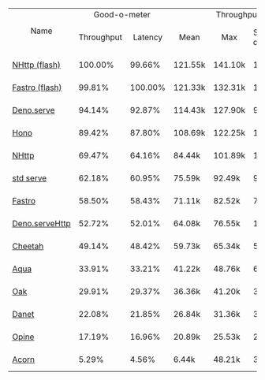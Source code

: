 <table>
<tr>
    <td align="center" rowspan="2">Name</td>
    <td align="center" colspan="2">Good-o-meter</td>
    <td align="center" colspan="4">Throughput (rps)</td>
    <td align="center" colspan="3">Latency (ms)</td>
</tr>
<tr>
    <!-- still Name -->
    <td align="center">Throughput</td>
    <td align="center">Latency</td>
    <td align="center">Mean</td>
    <td align="center">Max</td>
    <td align="center">Standard deviation</td>
    <td align="center">Size per second</td>
    <td align="center">Avg</td>
    <td align="center">Min</td>
    <td align="center">Max</td>
</tr><tr>
    <td><a href="./nhttp_flash.ts.md">NHttp (flash)</a></td>
    <td>100.00%</td>
    <td>99.66%</td>
    <td>121.55k</td>
    <td>141.10k</td>
    <td>13.89k</td>
    <td>2.13 MiB</td>
    <td>0.52</td>
    <td>0.36</td>
    <td>1.88</td>
</tr>
<tr>
    <td><a href="./fastro_flash.ts.md">Fastro (flash)</a></td>
    <td>99.81%</td>
    <td>100.00%</td>
    <td>121.33k</td>
    <td>132.31k</td>
    <td>13.58k</td>
    <td>2.13 MiB</td>
    <td>0.52</td>
    <td>0.39</td>
    <td>2.09</td>
</tr>
<tr>
    <td><a href="./deno_serve.ts.md">Deno.serve</a></td>
    <td>94.14%</td>
    <td>92.87%</td>
    <td>114.43k</td>
    <td>127.90k</td>
    <td>9.72k</td>
    <td>1.99 MiB</td>
    <td>0.55</td>
    <td>0.41</td>
    <td>2.61</td>
</tr>
<tr>
    <td><a href="./hono.ts.md">Hono</a></td>
    <td>89.42%</td>
    <td>87.80%</td>
    <td>108.69k</td>
    <td>122.25k</td>
    <td>13.72k</td>
    <td>1.88 MiB</td>
    <td>0.59</td>
    <td>0.40</td>
    <td>3.18</td>
</tr>
<tr>
    <td><a href="./nhttp.ts.md">NHttp</a></td>
    <td>69.47%</td>
    <td>64.16%</td>
    <td>84.44k</td>
    <td>101.89k</td>
    <td>18.09k</td>
    <td>1.38 MiB</td>
    <td>0.80</td>
    <td>0.56</td>
    <td>3.51</td>
</tr>
<tr>
    <td><a href="./deno_std_serve.ts.md">std serve</a></td>
    <td>62.18%</td>
    <td>60.95%</td>
    <td>75.59k</td>
    <td>92.49k</td>
    <td>9.77k</td>
    <td>1.31 MiB</td>
    <td>0.85</td>
    <td>0.49</td>
    <td>3.46</td>
</tr>
<tr>
    <td><a href="./fastro.ts.md">Fastro</a></td>
    <td>58.50%</td>
    <td>58.43%</td>
    <td>71.11k</td>
    <td>82.52k</td>
    <td>7.91k</td>
    <td>1.26 MiB</td>
    <td>0.88</td>
    <td>0.49</td>
    <td>3.65</td>
</tr>
<tr>
    <td><a href="./deno_serveHttp.ts.md">Deno.serveHttp</a></td>
    <td>52.72%</td>
    <td>52.01%</td>
    <td>64.08k</td>
    <td>76.55k</td>
    <td>10.21k</td>
    <td>1.12 MiB</td>
    <td>0.99</td>
    <td>0.56</td>
    <td>3.54</td>
</tr>
<tr>
    <td><a href="./cheetah.ts.md">Cheetah</a></td>
    <td>49.14%</td>
    <td>48.42%</td>
    <td>59.73k</td>
    <td>65.34k</td>
    <td>5.78k</td>
    <td>1.04 MiB</td>
    <td>1.06</td>
    <td>0.77</td>
    <td>3.35</td>
</tr>
<tr>
    <td><a href="./aqua.ts.md">Aqua</a></td>
    <td>33.91%</td>
    <td>33.21%</td>
    <td>41.22k</td>
    <td>48.76k</td>
    <td>6.04k</td>
    <td>0.72 MiB</td>
    <td>1.55</td>
    <td>0.76</td>
    <td>6.04</td>
</tr>
<tr>
    <td><a href="./oak.ts.md">Oak</a></td>
    <td>29.91%</td>
    <td>29.37%</td>
    <td>36.36k</td>
    <td>41.20k</td>
    <td>3.68k</td>
    <td>0.63 MiB</td>
    <td>1.75</td>
    <td>0.73</td>
    <td>4.65</td>
</tr>
<tr>
    <td><a href="./danet.ts.md">Danet</a></td>
    <td>22.08%</td>
    <td>21.85%</td>
    <td>26.84k</td>
    <td>31.36k</td>
    <td>3.03k</td>
    <td>0.47 MiB</td>
    <td>2.36</td>
    <td>1.08</td>
    <td>6.33</td>
</tr>
<tr>
    <td><a href="./opine.ts.md">Opine</a></td>
    <td>17.19%</td>
    <td>16.96%</td>
    <td>20.89k</td>
    <td>25.53k</td>
    <td>2.54k</td>
    <td>0.37 MiB</td>
    <td>3.04</td>
    <td>1.71</td>
    <td>8.16</td>
</tr>
<tr>
    <td><a href="./acorn.ts.md">Acorn</a></td>
    <td>5.29%</td>
    <td>4.56%</td>
    <td>6.44k</td>
    <td>48.21k</td>
    <td>3.40k</td>
    <td>0.10 MiB</td>
    <td>11.31</td>
    <td>4.89</td>
    <td>25.53</td>
</tr>
</table>